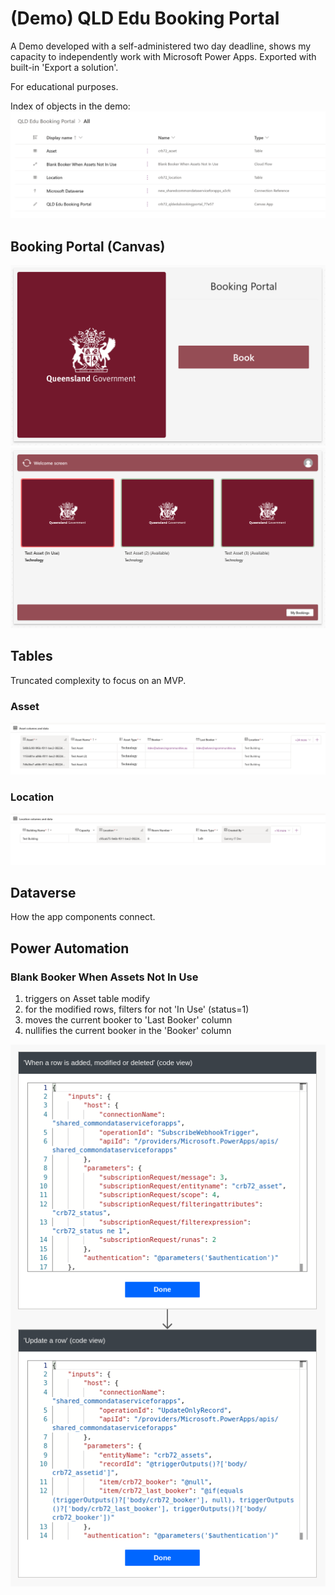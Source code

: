 # (Demo) QLD Edu Booking Portal
A Demo developed with a self-administered two day deadline, shows my capacity to independently work with Microsoft Power Apps. Exported with built-in 'Export a solution'.

For educational purposes.

Index of objects in the demo:
![List of objects in the demo Power Apps solution](docs/assets/AllObjects.png)

## Booking Portal (Canvas)
![Start page (Main) of the canvas app](docs/assets/CanvasAppMain.png)
![Gallery page of bookable assets in the canvas app](docs/assets/CanvasAppBookableAssets.png)

## Tables
Truncated complexity to focus on an MVP.
### Asset
![The assets table, including a foreign key for Location](docs/assets/TableAsset.png)
### Location
![The locations table, including a foreign key for Created By](docs/assets/TableLocation.png)

## Dataverse
How the app components connect.

## Power Automation
### Blank Booker When Assets Not In Use
1. triggers on Asset table modify
2. for the modified rows, filters for not 'In Use' (status=1)
3. moves the current booker to 'Last Booker' column
4. nullifies the current booker in the 'Booker' column

![A snapshot of the code view of the data flow](docs/assets/AutomationBlankTheBooker.png)
